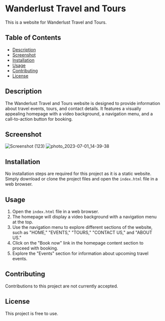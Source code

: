 # Wanderlust Travel and Tours

This is a website for Wanderlust Travel and Tours.

## Table of Contents

- [Description](#description)
- [Screenshot](#screenshot)
- [Installation](#installation)
- [Usage](#usage)
- [Contributing](#contributing)
- [License](#license)

## Description

The Wanderlust Travel and Tours website is designed to provide information about travel events, tours, and contact details. It features a visually appealing homepage with a video background, a navigation menu, and a call-to-action button for booking.

## Screenshot

![Screenshot (123)](https://github.com/jayeshvagh11/Wanderlust-Travel-and-Tours/assets/123942397/4445d018-db98-4bb4-a8f6-9b538da53930)
![photo_2023-07-01_14-39-38](https://github.com/jayeshvagh11/Wanderlust-Travel-and-Tours/assets/123942397/73680532-3115-4388-a2f9-d89d41c81d38)



## Installation

No installation steps are required for this project as it is a static website. Simply download or clone the project files and open the `index.html` file in a web browser.

## Usage

1. Open the `index.html` file in a web browser.
2. The homepage will display a video background with a navigation menu at the top.
3. Use the navigation menu to explore different sections of the website, such as "HOME," "EVENTS," "TOURS," "CONTACT US," and "ABOUT US."
4. Click on the "Book now" link in the homepage content section to proceed with booking.
5. Explore the "Events" section for information about upcoming travel events.

## Contributing

Contributions to this project are not currently accepted.

## License

This project is free to use.
